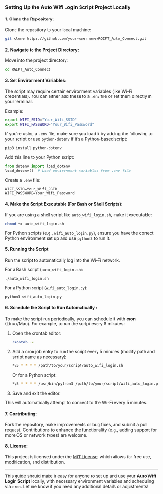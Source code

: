 
### **Setting Up the Auto Wifi Login Script Project Locally**

#### 1. **Clone the Repository:**
   Clone the repository to your local machine:
   ```bash
   git clone https://github.com/your-username/RGIPT_Auto_Connect.git
   ```

#### 2. **Navigate to the Project Directory:**
   Move into the project directory:
   ```bash
   cd RGIPT_Auto_Connect
   ```

#### 3. **Set Environment Variables:**
   The script may require certain environment variables (like Wi-Fi credentials). You can either add these to a `.env` file or set them directly in your terminal.

   Example:
   ```bash
   export WIFI_SSID="Your_Wifi_SSID"
   export WIFI_PASSWORD="Your_Wifi_Password"
   ```

   If you're using a `.env` file, make sure you load it by adding the following to your script or use `python-dotenv` if it’s a Python-based script:
   ```bash
   pip3 install python-dotenv
   ```

   Add this line to your Python script:
   ```python
   from dotenv import load_dotenv
   load_dotenv()  # Load environment variables from .env file
   ```

   Create a `.env` file:
   ```
   WIFI_SSID=Your_Wifi_SSID
   WIFI_PASSWORD=Your_Wifi_Password
   ```

#### 4. **Make the Script Executable (For Bash or Shell Scripts):**
   If you are using a shell script like `auto_wifi_login.sh`, make it executable:
   ```bash
   chmod +x auto_wifi_login.sh
   ```

   For Python scripts (e.g., `wifi_auto_login.py`), ensure you have the correct Python environment set up and use `python3` to run it.

#### 5. **Running the Script:**
   Run the script to automatically log into the Wi-Fi network.

   For a Bash script (`auto_wifi_login.sh`):
   ```bash
   ./auto_wifi_login.sh
   ```

   For a Python script (`wifi_auto_login.py`):
   ```bash
   python3 wifi_auto_login.py
   ```

#### 6. **Schedule the Script to Run Automatically :**
   To make the script run periodically, you can schedule it with **cron** (Linux/Mac). For example, to run the script every 5 minutes:

   1. Open the crontab editor:
      ```bash
      crontab -e
      ```

   2. Add a cron job entry to run the script every 5 minutes (modify path and script name as necessary):
      ```bash
      */5 * * * * /path/to/your/script/auto_wifi_login.sh
      ```
   
      Or for a Python script:
      ```bash
      */5 * * * * /usr/bin/python3 /path/to/your/script/wifi_auto_login.py
      ```

   3. Save and exit the editor.

   This will automatically attempt to connect to the Wi-Fi every 5 minutes.

#### 7. **Contributing:**
   Fork the repository, make improvements or bug fixes, and submit a pull request. Contributions to enhance the functionality (e.g., adding support for more OS or network types) are welcome.

#### 8. **License:**
   This project is licensed under the [MIT License](LICENSE), which allows for free use, modification, and distribution.

---

This guide should make it easy for anyone to set up and use your **Auto Wifi Login Script** locally, with necessary environment variables and scheduling via `cron`. Let me know if you need any additional details or adjustments!